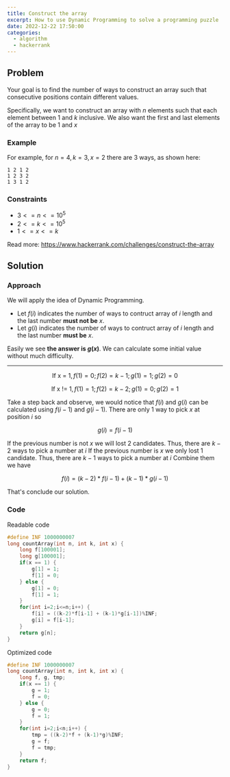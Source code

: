 ```yaml
---
title: Construct the array
excerpt: How to use Dynamic Programming to solve a programming puzzle
date: 2022-12-22 17:50:00
categories:
  - algorithm
  - hackerrank
---
```


## Problem

Your goal is to find the number of ways to construct an array such that consecutive positions contain different values.

Specifically, we want to construct an array with $n$ elements such that each element between $1$ and $k$ inclusive. We also want the first and last elements of the array to be $1$ and $x$

### Example

For example, for $n=4, k=3, x=2$ there are $3$ ways, as shown here:

```
1 2 1 2
1 2 3 2
1 3 1 2
```

### Constraints

- $3 <= n <= 10^5$
- $2 <= k <= 10^5$
- $1 <= x <= k$

Read more: https://www.hackerrank.com/challenges/construct-the-array

## Solution

### Approach

We will apply the idea of Dynamic Programming.

- Let $f(i)$ indicates the number of ways to contruct array of $i$ length and the last number **must not be** $x$.
- Let $g(i)$ indicates the number of ways to contruct array of $i$ length and the last number **must be** $x$.

Easily we see **the answer is $g(x)$**.
We can calculate some initial value without much difficulty.

---

$$
\text{If x = 1}, f(1) = 0; f(2) = k - 1; g(1) = 1; g(2) = 0
$$

$$
\text{If x != 1}, f(1) = 1; f(2) = k - 2; g(1) = 0;g(2) = 1
$$

Take a step back and observe, we would notice that $f(i)$ and $g(i)$ can be calculated using $f(i-1)$ and $g(i-1)$.
There are only 1 way to pick $x$ at position $i$ so

$$
g(i) = f(i - 1)
$$

If the previous number is not $x$ we will lost 2 candidates. Thus, there are $k - 2$ ways to pick a number at $i$
If the previous number is $x$ we only lost 1 candidate. Thus, there are $k - 1$ ways to pick a number at $i$
Combine them we have

$$
f(i) = (k - 2) * f(i - 1) + (k - 1) * g(i - 1)
$$

That's conclude our solution.

### Code

Readable code

```cpp
#define INF 1000000007
long countArray(int n, int k, int x) {
    long f[100001];
    long g[100001];
    if(x == 1) {
        g[1] = 1;
        f[1] = 0;
    } else {
        g[1] = 0;
        f[1] = 1;
    }
    for(int i=2;i<=n;i++) {
        f[i] = ((k-2)*f[i-1] + (k-1)*g[i-1])%INF;
        g[i] = f[i-1];
    }
    return g[n];
}
```

Optimized code

```cpp
#define INF 1000000007
long countArray(int n, int k, int x) {
    long f, g, tmp;
    if(x == 1) {
        g = 1;
        f = 0;
    } else {
        g = 0;
        f = 1;
    }
    for(int i=2;i<n;i++) {
        tmp = ((k-2)*f + (k-1)*g)%INF;
        g = f;
        f = tmp;
    }
    return f;
}
```
